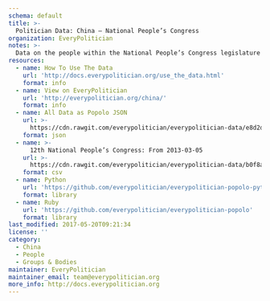 ```yaml
---
schema: default
title: >-
  Politician Data: China — National People’s Congress
organization: EveryPolitician
notes: >-
  Data on the people within the National People’s Congress legislature of China.
resources:
  - name: How To Use The Data
    url: 'http://docs.everypolitician.org/use_the_data.html'
    format: info
  - name: View on EveryPolitician
    url: 'http://everypolitician.org/china/'
    format: info
  - name: All Data as Popolo JSON
    url: >-
      https://cdn.rawgit.com/everypolitician/everypolitician-data/e8d2da6f07c78a406dc553c9cf2af2041507cc82/data/China/Congress/ep-popolo-v1.0.json
    format: json
  - name: >-
      12th National People’s Congress: From 2013-03-05
    url: >-
      https://cdn.rawgit.com/everypolitician/everypolitician-data/b0f8a4d63589c7561fdcfb0d2aeee08cade2df7c/data/China/Congress/term-12.csv
    format: csv
  - name: Python
    url: 'https://github.com/everypolitician/everypolitician-popolo-python'
    format: library
  - name: Ruby
    url: 'https://github.com/everypolitician/everypolitician-popolo'
    format: library
last_modified: 2017-05-20T09:21:34
license: ''
category:
  - China
  - People
  - Groups & Bodies
maintainer: EveryPolitician
maintainer_email: team@everypolitician.org
more_info: http://docs.everypolitician.org
---
```


